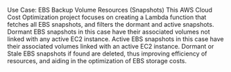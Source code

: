 Use Case: EBS Backup Volume Resources (Snapshots)
This AWS Cloud Cost Optimization project focuses on creating a Lambda function that fetches all EBS snapshots, and filters the dormant and active snapshots.
Dormant EBS snapshots in this case have their associated volumes not linked with any active EC2 instance. Active EBS snapshots in this case have their associated volumes linked with an active EC2 instance.
Dormant or Stale EBS snapshots if found are deleted, thus improving efficiency of resources, and aiding in the optimization of EBS storage costs.
